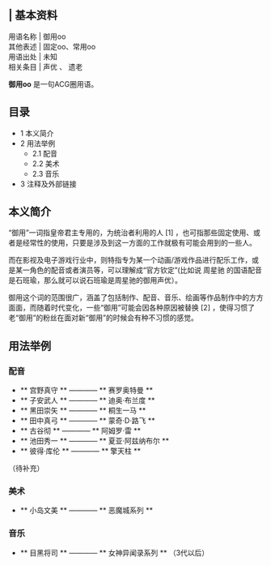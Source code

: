 |  **基本资料**  
---  
用语名称  |  御用oo   
其他表述  |  固定oo、常用oo   
用语出处  |  未知   
相关条目  |  声优  、  遗老   
  
**御用oo** 是一句ACG圈用语。

##  目录

  * 1  本义简介 
  * 2  用法举例 
    * 2.1  配音 
    * 2.2  美术 
    * 2.3  音乐 
  * 3  注释及外部链接 

##  本义简介

“御用”一词指皇帝君主专用的，为统治者利用的人  [1]  ，也可指那些固定使用、或者是经常性的使用，只要是涉及到这一方面的工作就极有可能会用到的一些人。

而在影视及电子游戏行业中，则特指专为某一个动画/游戏作品进行配乐工作，或是某一角色的配音或者演员等，可以理解成“官方钦定”(比如说  周星驰
的国语配音是石班瑜，那么就可以说石班瑜是周星驰的御用声优）。

御用这个词的范围很广，涵盖了包括制作、配音、音乐、绘画等作品制作中的方方面面，而随着时代变化，一些“御用”可能会因各种原因被替换  [2]
，使得习惯了老“御用”的粉丝在面对新“御用”的时候会有种不习惯的感觉。

##  用法举例

###  配音

  * ** 宫野真守  ** ———— ** 赛罗奥特曼  **
  * ** 子安武人  ** ———— ** 迪奥·布兰度  **
  * ** 黑田崇矢  ** ———— ** 桐生一马  **
  * ** 田中真弓  ** ———— ** 蒙奇·D·路飞  **
  * ** 古谷彻  ** ———— ** 阿姆罗·雷  **
  * ** 池田秀一  ** ———— ** 夏亚·阿兹纳布尔  **
  * ** 彼得·库伦  ** ———— ** 擎天柱  **

（待补充）

###  美术

  * ** 小岛文美  ** ———— ** 恶魔城系列  **

###  音乐

  * ** 目黑将司  ** ———— ** 女神异闻录系列  ** （3代以后） 